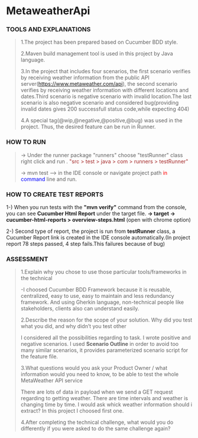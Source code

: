 # MetaweatherApi



### TOOLS AND EXPLANATIONS

>1.The project has been prepared based on Cucumber BDD style.
> 
>2.Maven build management tool is used in this project by Java language.
>
>3.In the project that includes four scenarios, the first scenario verifies by receiving weather information from the public API server(https://www.metaweather.com/api), the second scenario verifies by receiving weather information with different locations and dates.Third scenario is negative scenario with invalid location.The last scenario is also negative scenario and considered bug(providing invalid dates gives 200 successfull status code,while expecting 404)
>
>4.A special tag(@wip,@negative,@positive,@bug) was used in the project. Thus, the desired feature can be run in Runner. 

### HOW TO RUN
> -<span style="color:red;">></span> Under the runner package "runners" choose "testRunner" class right click and run . <span style="color:brown;">"src > test > java > com > runners > testRunner"</span>
> 
> -<span style="color:red;">></span> mvn test --<span style="color:red;">></span> in the IDE console or navigate project path <span style="color:red;">in</span> <span style="color:blue;">command</span> line and run.

### HOW TO CREATE TEST REPORTS
1-) When you run tests with the **"mvn verify"** command from the console, you can see **Cucumber Html Report** under the target file. 
**-> target -> cucumber-html-reports > overview-steps.html** (open with chrome option)

2-) Second type of report, the project is run from **testRunner** class, a Cucumber Report link is created in the IDE console automatically.(In project report 78 steps passed, 4 step fails.This failures because of bug)


### ASSESSMENT
>1.Explain why you chose to use those particular tools/frameworks in the technical
> 
> -I choosed Cucumber BDD Framework because it is reusable, centralized, easy to use, easy to maintain and less redundancy framework. And using Gherkin language, non-technical people like stakeholders, clients also can understand easily.
> 
> 2.Describe the reason for the scope of your solution. Why did you test what you did, and why didn’t you test other
> 
> I considered all the possibilities regarding to task. I wrote positive and negative scenarios.
> I used **Scenario Outline** in order to avoid too many similar scenarios, it provides parameterized scenario script for the feature file.
> 
> 
> 3.What questions would you ask your Product Owner / what information would you need to know, to be able to test the whole MetaWeather API service
> 
> There are lots of data in payload when we send a GET request regarding to getting weather. There are time intervals and weather is changing time by time. I would ask whick weather information should i extract? In this project I choosed first one.
> 
> 
> 
> 4.After completing the technical challenge, what would you do differently if you were asked to do the same challenge again?






